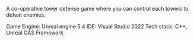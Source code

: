 A co-operative tower defense game where you can control each towers to defeat enemies.

Game Engine: Unreal engine 5.4
IDE: Visual Studio 2022
Tech stack: C++, Unreal GAS Framework
